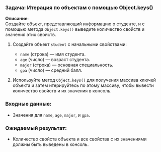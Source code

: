 ### Задача: Итерация по объектам с помощью Object.keys()

**Описание**:  
Создайте объект, представляющий информацию о студенте, и с помощью метода `Object.keys()` выведите количество свойств и значения этих свойств.

1. Создайте объект `student` с начальными свойствами:
    - `name` (строка) — имя студента.
    - `age` (число) — возраст студента.
    - `major` (строка) — основная специальность.
    - `gpa` (число) — средний балл.

2. Используйте метод `Object.keys()` для получения массива ключей объекта и затем итерируйтесь по этому массиву, чтобы вывести количество свойств и их значения в консоль.

### Входные данные:
- Значения для `name`, `age`, `major`, и `gpa`.

### Ожидаемый результат:
- Количество свойств объекта и все свойства с их значениями должны быть выведены в консоль.

